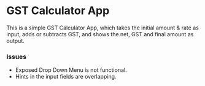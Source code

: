 # GST Calculator App
This is a simple GST Calculator App, which takes the initial amount & rate as input, adds or subtracts GST, and shows the net, GST and final amount as output.

### Issues
* Exposed Drop Down Menu is not functional.
* Hints in the input fields are overlapping.